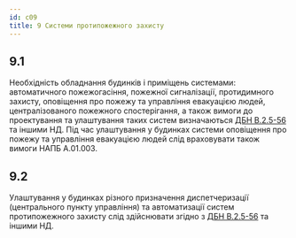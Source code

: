 ```yaml
---
id: c09
title: 9 Системи протипожежного захисту
---
```


## 9.1
Необхідність обладнання будинків і приміщень системами: автоматичного пожежогасіння, пожежної сигналізації, протидимного захисту, оповіщення про пожежу та управління евакуацією людей, централізованого пожежного спостерігання, а також вимоги до проектування та улаштування таких систем визначаються [ДБН В.2.5-56](https://www.minregion.gov.ua/wp-content/uploads/2017/12/98.1.-DBN-V.2.5-562014.-Sistemi-protipozhezhnogo-zahistu.pdf) та іншими НД. Під час улаштування у будинках системи оповіщення про пожежу та управління евакуацією людей слід враховувати також вимоги НАПБ А.01.003.

## 9.2
Улаштування у будинках різного призначення диспетчеризації (центрального пункту управління) та автоматизації систем протипожежного захисту слід здійснювати згідно з [ДБН В.2.5-56](https://www.minregion.gov.ua/wp-content/uploads/2017/12/98.1.-DBN-V.2.5-562014.-Sistemi-protipozhezhnogo-zahistu.pdf) та іншими НД.
